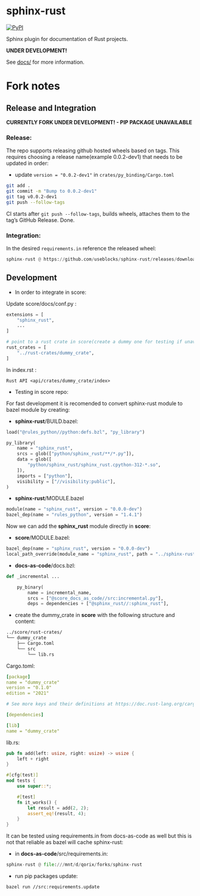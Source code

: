 # sphinx-rust

[![PyPI][pypi-badge]][pypi-link]

Sphinx plugin for documentation of Rust projects.

**UNDER DEVELOPMENT!**

See [docs/](docs/) for more information.

[pypi-badge]: https://img.shields.io/pypi/v/sphinx-rust.svg
[pypi-link]: https://pypi.org/project/sphinx-rust

# Fork notes

## Release and Integration

**CURRENTLY FORK UNDER DEVELOPMENT! - PIP PACKAGE UNAVAILABLE**

### Release:

The repo supports releasing github hosted wheels based on tags. This requires choosing a release name(example 0.0.2-dev1) that needs to be updated in order:

* update `version = "0.0.2-dev1"` in `crates/py_binding/Cargo.toml`
```sh
git add .
git commit -m "Bump to 0.0.2-dev1"
git tag v0.0.2-dev1
git push --follow-tags
```
CI starts after `git push --follow-tags`, builds wheels, attaches them to the tag’s GitHub Release. Done.

### Integration:

In the desired `requirements.in` reference the released wheel:

```python
sphinx-rust @ https://github.com/useblocks/sphinx-rust/releases/download/v0.0.2-dev1/sphinx_rust-0.0.2-dev1-cp312-cp312-manylinux_2_17_x86_64.whl
```

## Development

* In order to integrate in score:

Update score/docs/conf.py :

```python
extensions = [
    "sphinx_rust",
    ...
]

# point to a rust crate in score(create a dummy one for testing if unavailable)
rust_crates = [
    "../rust-crates/dummy_crate",
]
```
In index.rst :
```
Rust API <api/crates/dummy_crate/index>
```

* Testing in score repo:

For fast development it is recomended to convert sphinx-rust module to bazel module by creating:

- __sphinx-rust__/BUILD.bazel:

```python
load("@rules_python//python:defs.bzl", "py_library")

py_library(
    name = "sphinx_rust",
    srcs = glob(["python/sphinx_rust/**/*.py"]),
    data = glob([
        "python/sphinx_rust/sphinx_rust.cpython-312-*.so",
    ]),
    imports = ["python"],
    visibility = ["//visibility:public"],
)
```

- __sphinx-rust__/MODULE.bazel

```python
module(name = "sphinx_rust", version = "0.0.0-dev")
bazel_dep(name = "rules_python", version = "1.4.1")
```

Now we can add the __sphinx_rust__ module directly in __score__:

- __score__/MODULE.bazel:

```python
bazel_dep(name = "sphinx_rust", version = "0.0.0-dev")
local_path_override(module_name = "sphinx_rust", path = "../sphinx-rust")
```

- __docs-as-code__/docs.bzl:

```python
def _incremental ...

    py_binary(
        name = incremental_name,
        srcs = ["@score_docs_as_code//src:incremental.py"],
        deps = dependencies + ["@sphinx_rust//:sphinx_rust"],
```

- create the dummy_crate in __score__ with the following structure and content:

```sh
../score/rust-crates/
└── dummy_crate
    ├── Cargo.toml
    └── src
        └── lib.rs
```

Cargo.toml:

```yaml
[package]
name = "dummy_crate"
version = "0.1.0"
edition = "2021"

# See more keys and their definitions at https://doc.rust-lang.org/cargo/reference/manifest.html

[dependencies]

[lib]
name = "dummy_crate"
```

lib.rs:

```rs
pub fn add(left: usize, right: usize) -> usize {
    left + right
}

#[cfg(test)]
mod tests {
    use super::*;

    #[test]
    fn it_works() {
        let result = add(2, 2);
        assert_eq!(result, 4);
    }
}
```

It can be tested using requirements.in from docs-as-code as well but this is not that reliable as bazel will cache sphinx-rust:

- in __docs-as-code__/src/requirements.in:

```python
sphinx-rust @ file:///mnt/d/qorix/forks/sphinx-rust
```

- run pip packages update:

```sh
bazel run //src:requirements.update
```
